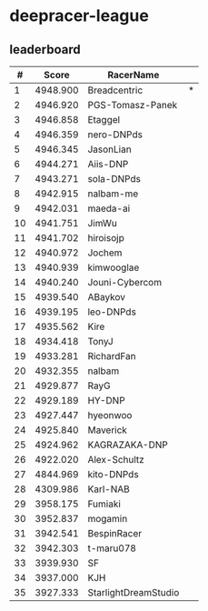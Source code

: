 # deepracer-league

## leaderboard

<!-- leaderboard -->
| # | Score | RacerName |   |
| - | ----- | --------- | - |
| 1 | 4948.900 | Breadcentric | * |
| 2 | 4946.920 | PGS-Tomasz-Panek | |
| 3 | 4946.858 | Etaggel | |
| 4 | 4946.359 | nero-DNPds | |
| 5 | 4946.345 | JasonLian | |
| 6 | 4944.271 | Aiis-DNP | |
| 7 | 4943.271 | sola-DNPds | |
| 8 | 4942.915 | nalbam-me | |
| 9 | 4942.031 | maeda-ai | |
| 10 | 4941.751 | JimWu | |
| 11 | 4941.702 | hiroisojp | |
| 12 | 4940.972 | Jochem | |
| 13 | 4940.939 | kimwooglae | |
| 14 | 4940.240 | Jouni-Cybercom | |
| 15 | 4939.540 | ABaykov | |
| 16 | 4939.195 | leo-DNPds | |
| 17 | 4935.562 | Kire | |
| 18 | 4934.418 | TonyJ | |
| 19 | 4933.281 | RichardFan | |
| 20 | 4932.355 | nalbam | |
| 21 | 4929.877 | RayG | |
| 22 | 4929.189 | HY-DNP | |
| 23 | 4927.447 | hyeonwoo | |
| 24 | 4925.840 | Maverick | |
| 25 | 4924.962 | KAGRAZAKA-DNP | |
| 26 | 4922.020 | Alex-Schultz | |
| 27 | 4844.969 | kito-DNPds | |
| 28 | 4309.986 | Karl-NAB | |
| 29 | 3958.175 | Fumiaki | |
| 30 | 3952.837 | mogamin | |
| 31 | 3942.541 | BespinRacer | |
| 32 | 3942.303 | t-maru078 | |
| 33 | 3939.930 | SF | |
| 34 | 3937.000 | KJH | |
| 35 | 3927.333 | StarlightDreamStudio | |
